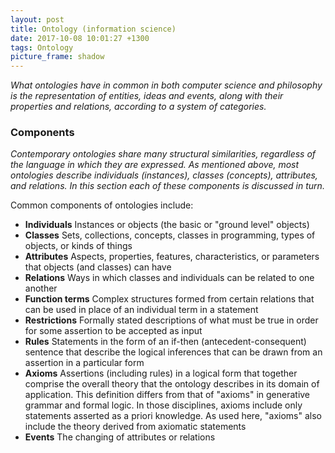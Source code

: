 ```yaml
---
layout: post
title: Ontology (information science)
date: 2017-10-08 10:01:27 +1300
tags: Ontology
picture_frame: shadow
---
```


*What ontologies have in common in both computer science and philosophy is the representation of entities, ideas and events, along with their properties and relations, according to a system of categories.*

<!--more-->

### Components

*Contemporary ontologies share many structural similarities, regardless of the language in which they are expressed. As mentioned above, most ontologies describe individuals (instances), classes (concepts), attributes, and relations. In this section each of these components is discussed in turn.*

Common components of ontologies include:

- **Individuals**
Instances or objects (the basic or "ground level" objects)
- **Classes**
Sets, collections, concepts, classes in programming, types of objects, or kinds of things
- **Attributes**
Aspects, properties, features, characteristics, or parameters that objects (and classes) can have
- **Relations**
Ways in which classes and individuals can be related to one another
- **Function terms**
Complex structures formed from certain relations that can be used in place of an individual term in a statement
- **Restrictions**
Formally stated descriptions of what must be true in order for some assertion to be accepted as input
- **Rules**
Statements in the form of an if-then (antecedent-consequent) sentence that describe the logical inferences that can be drawn from an assertion in a particular form
- **Axioms**
Assertions (including rules) in a logical form that together comprise the overall theory that the ontology describes in its domain of application. This definition differs from that of "axioms" in generative grammar and formal logic. In those disciplines, axioms include only statements asserted as a priori knowledge. As used here, "axioms" also include the theory derived from axiomatic statements
- **Events**
The changing of attributes or relations